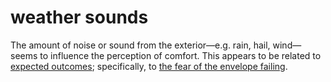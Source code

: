 # weather sounds

The amount of noise or sound from the exterior—e.g. rain, hail, wind—seems 
to influence the perception of comfort. This appears to be related to 
[expected outcomes](layer=expected_outcomes); specifically, to 
[the fear of the envelope failing](code=systems_that_do_not_fail).